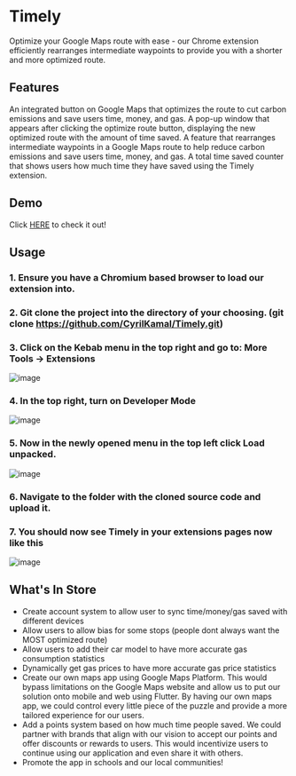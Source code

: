 # Timely
Optimize your Google Maps route with ease - our Chrome extension efficiently rearranges intermediate waypoints to provide you with a shorter and more optimized route.
## Features
An integrated button on Google Maps that optimizes the route to cut carbon emissions and save users time, money, and gas.
A pop-up window that appears after clicking the optimize route button, displaying the new optimized route with the amount of time saved.
A feature that rearranges intermediate waypoints in a Google Maps route to help reduce carbon emissions and save users time, money, and gas.
A total time saved counter that shows users how much time they have saved using the Timely extension.
## Demo
Click [HERE](https://addLinkHere) to check it out!

## Usage
### 1. Ensure you have a Chromium based browser to load our extension into.
### 2. Git clone the project into the directory of your choosing. (git clone https://github.com/CyrilKamal/Timely.git)
### 3. Click on the Kebab menu in the top right and go to: More Tools -> Extensions 
![image](https://user-images.githubusercontent.com/43249970/229148695-8b7f37f0-3d91-431b-ada5-17cf0397d8a3.png)
### 4. In the top right, turn on Developer Mode
![image](https://user-images.githubusercontent.com/43249970/229153088-19108c9f-0c21-4e77-854c-13a9988e2551.png)
### 5. Now in the newly opened menu in the top left click Load unpacked.
![image](https://user-images.githubusercontent.com/43249970/229153647-12e4f5fb-4923-46a1-b4da-62b116d819ad.png)
### 6. Navigate to the folder with the cloned source code and upload it.
### 7. You should now see Timely in your extensions pages now like this
![image](https://user-images.githubusercontent.com/43249970/229155295-2b6fe3cc-523d-42de-8ad2-771eea59c698.png)

## What's In Store
* Create account system to allow user to sync time/money/gas saved with different devices
* Allow users to allow bias for some stops (people dont always want the MOST optimized route)
* Allow users to add their car model to have more accurate gas consumption statistics
* Dynamically get gas prices to have more accurate gas price statistics
* Create our own maps app using Google Maps Platform. This would bypass limitations on the Google Maps website and allow us to put our solution onto mobile and web using Flutter. By having our own maps app, we could control every little piece of the puzzle and provide a more tailored experience for our users.
* Add a points system based on how much time people saved. We could partner with brands that align with our vision to accept our points and offer discounts or rewards to users. This would incentivize users to continue using our application and even share it with others.
* Promote the app in schools and our local communities!
